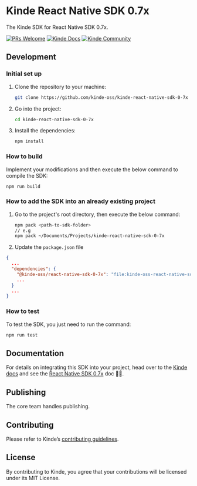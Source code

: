 # Kinde React Native SDK 0.7x

The Kinde SDK for React Native SDK 0.7x.

[![PRs Welcome](https://img.shields.io/badge/PRs-welcome-brightgreen.svg?style=flat-square)](https://makeapullrequest.com) [![Kinde Docs](https://img.shields.io/badge/Kinde-Docs-eee?style=flat-square)](https://kinde.com/docs/developer-tools) [![Kinde Community](https://img.shields.io/badge/Kinde-Community-eee?style=flat-square)](https://thekindecommunity.slack.com)

## Development

### Initial set up

1. Clone the repository to your machine:

   ```bash
   git clone https://github.com/kinde-oss/kinde-react-native-sdk-0-7x
   ```

2. Go into the project:

   ```bash
   cd kinde-react-native-sdk-0-7x
   ```

3. Install the dependencies:

   ```bash
   npm install
   ```

### How to build
Implement your modifications and then execute the below command to compile the SDK:
```bash
npm run build
```

### How to add the SDK into an already existing project
1. Go to the project's root directory, then execute the below command:
   ```bash
   npm pack <path-to-sdk-folder>
   // e.g
   npm pack ~/Documents/Projects/kinde-react-native-sdk-0-7x
   ```
2. Update the `package.json` file
  ```json
  {
    ...
    "dependencies": {
      "@kinde-oss/react-native-sdk-0-7x": "file:kinde-oss-react-native-sdk-0-7x-<version>.tgz",
      ...
    }
    ...
  }
  ```
### How to test
To test the SDK, you just need to run the command:
```bash
npm run test
```
## Documentation

For details on integrating this SDK into your project, head over to the [Kinde docs](https://kinde.com/docs/) and see the [React Native SDK 0.7x](https://kinde.com/docs/developer-tools/react-native-sdk/) doc 👍🏼.

## Publishing

The core team handles publishing.

## Contributing

Please refer to Kinde’s [contributing guidelines](https://github.com/kinde-oss/.github/blob/489e2ca9c3307c2b2e098a885e22f2239116394a/CONTRIBUTING.md).

## License

By contributing to Kinde, you agree that your contributions will be licensed under its MIT License.